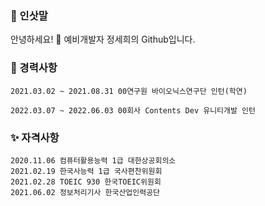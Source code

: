 ### 🌸 인삿말

안녕하세요! 🙌
예비개발자 정세희의 Github입니다.

### 💼 경력사항
    2021.03.02 ~ 2021.08.31 00연구원 바이오닉스연구단 인턴(학연)
    
    2022.03.07 ~ 2022.06.03 00회사 Contents Dev 유니티개발 인턴
    

### ✨ 자격사항
    2020.11.06 컴퓨터활용능력 1급 대한상공회의소
    2021.02.19 한국사능력 1급 국사편찬위원회
    2021.02.28 TOEIC 930 한국TOEIC위원회
    2021.06.02 정보처리기사 한국산업인력공단


<!--
**SayisMe/SayisMe** is a ✨ _special_ ✨ repository because its `README.md` (this file) appears on your GitHub profile.

Here are some ideas to get you started:

- 🔭 I’m currently working on ...
- 🌱 I’m currently learning ...
- 👯 I’m looking to collaborate on ...
- 🤔 I’m looking for help with ...
- 💬 Ask me about ...
- 📫 How to reach me: ...
- 😄 Pronouns: ...
- ⚡ Fun fact: ...
-->
